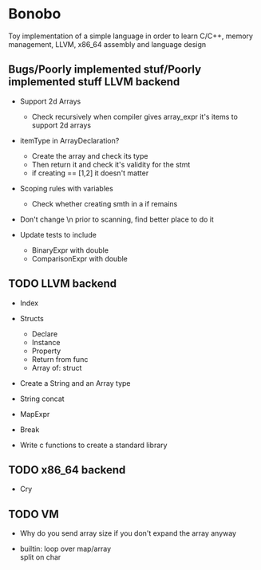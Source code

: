 # Bonobo

Toy implementation of a simple language in order to learn C/C++, memory management, LLVM, x86_64 assembly and language design


## Bugs/Poorly implemented stuf/Poorly implemented stuff  LLVM backend

* Support 2d Arrays
    * Check recursively when compiler gives array_expr it's items to support 2d arrays

* itemType in ArrayDeclaration?
    * Create the array and check its type 
    * Then return it and check it's validity for the stmt
    * if creating == [1,2] it doesn't matter

* Scoping rules with variables
    * Check whether creating smth in a if remains

* Don't change \n prior to scanning, find better place to do it

* Update tests to include
    * BinaryExpr with double
    * ComparisonExpr with double


## TODO LLVM backend

* Index

* Structs
    * Declare
    * Instance
    * Property
    * Return from func
    * Array of:
        struct
* Create a String and an Array type

* String concat

* MapExpr

* Break

* Write c functions to create a standard library

## TODO x86_64 backend

* Cry


## TODO VM 

* Why do you send array size if you don't expand the array anyway

* builtin:
    loop over map/array    
    split on char
